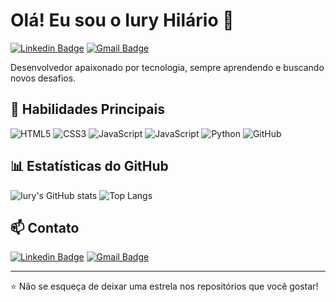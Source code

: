 # Olá! Eu sou o Iury Hilário 👋

[![Linkedin Badge](https://img.shields.io/badge/-IuryHilario-blue?style=flat-square&logo=Linkedin&logoColor=white&link=https://www.linkedin.com/in/seu-perfil)](https://www.linkedin.com/in/Iury-Hilario)
[![Gmail Badge](https://img.shields.io/badge/-iuryhilario.dev@gmail.com-c14438?style=flat-square&logo=Gmail&logoColor=white&link=mailto:seuemail@gmail.com)](iuryhilario.dev@gmail.com)

Desenvolvedor apaixonado por tecnologia, sempre aprendendo e buscando novos desafios.

## 🔧 Habilidades Principais

![HTML5](https://img.shields.io/badge/-HTML5-E34F26?style=flat-square&logo=html5&logoColor=white)
![CSS3](https://img.shields.io/badge/-CSS3-1572B6?style=flat-square&logo=css3)
![JavaScript](https://img.shields.io/badge/-JavaScript-black?style=flat-square&logo=javascript)
![JavaScript](https://img.shields.io/badge/-PHP-black?style=flat-square&logo=php)
![Python](https://img.shields.io/badge/-Python-black?style=flat-square&logo=Python)
![GitHub](https://img.shields.io/badge/-GitHub-181717?style=flat-square&logo=github)

## 📊 Estatísticas do GitHub

![Iury's GitHub stats](https://github-readme-stats.vercel.app/api?username=IuryHilario&show_icons=true&theme=radical)
![Top Langs](https://github-readme-stats.vercel.app/api/top-langs/?username=IuryHilario&layout=compact&theme=radical)

<!--## 🚀 Projetos Destacados

- [Projeto 1](https://github.com/IuryHilario/projeto1): Descrição breve do Projeto 1
- [Projeto 2](https://github.com/IuryHilario/projeto2): Descrição breve do Projeto 2 -->

## 📫 Contato

[![Linkedin Badge](https://img.shields.io/badge/-IuryHilario-blue?style=flat-square&logo=Linkedin&logoColor=white&link=https://www.linkedin.com/in/seu-perfil)](https://www.linkedin.com/in/Iury-Hilario)
[![Gmail Badge](https://img.shields.io/badge/-iuryhilario.dev@gmail.com-c14438?style=flat-square&logo=Gmail&logoColor=white&link=mailto:seuemail@gmail.com)](iuryhilario.dev@gmail.com)

---

⭐️ Não se esqueça de deixar uma estrela nos repositórios que você gostar!

